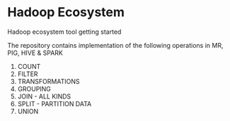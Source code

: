# Hadoop Ecosystem
Hadoop ecosystem tool getting started

The repository contains implementation of the following operations in MR, PIG, HIVE & SPARK

1. COUNT
2. FILTER
3. TRANSFORMATIONS
4. GROUPING
5. JOIN - ALL KINDS
6. SPLIT - PARTITION DATA
7. UNION


